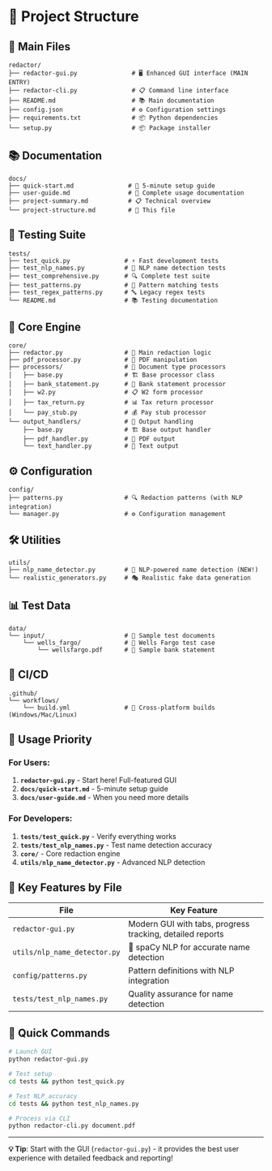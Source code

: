# 📁 Project Structure

## 🎯 Main Files

```
redactor/
├── redactor-gui.py               # 🖥️ Enhanced GUI interface (MAIN ENTRY)
├── redactor-cli.py               # 📋 Command line interface
├── README.md                     # 📚 Main documentation
├── config.json                   # ⚙️ Configuration settings
├── requirements.txt              # 📦 Python dependencies
└── setup.py                      # 📦 Package installer
```

## 📚 Documentation

```
docs/
├── quick-start.md               # 🚀 5-minute setup guide
├── user-guide.md                # 📖 Complete usage documentation  
├── project-summary.md           # 📋 Technical overview
└── project-structure.md         # 📁 This file
```

## 🧪 Testing Suite

```
tests/
├── test_quick.py               # ⚡ Fast development tests
├── test_nlp_names.py           # 🤖 NLP name detection tests
├── test_comprehensive.py       # 🔍 Complete test suite
├── test_patterns.py            # 📝 Pattern matching tests
├── test_regex_patterns.py      # 🔤 Legacy regex tests
└── README.md                   # 📚 Testing documentation
```

## 🔧 Core Engine

```
core/
├── redactor.py                 # 🎯 Main redaction logic
├── pdf_processor.py            # 📄 PDF manipulation
├── processors/                 # 📁 Document type processors
│   ├── base.py                 # 🏗️ Base processor class
│   ├── bank_statement.py       # 🏦 Bank statement processor
│   ├── w2.py                   # 📋 W2 form processor
│   ├── tax_return.py           # 📊 Tax return processor
│   └── pay_stub.py             # 💰 Pay stub processor
└── output_handlers/            # 📁 Output handling
    ├── base.py                 # 🏗️ Base output handler
    ├── pdf_handler.py          # 📄 PDF output
    └── text_handler.py         # 📝 Text output
```

## ⚙️ Configuration

```
config/
├── patterns.py                 # 🔍 Redaction patterns (with NLP integration)
└── manager.py                  # ⚙️ Configuration management
```

## 🛠️ Utilities

```
utils/
├── nlp_name_detector.py        # 🤖 NLP-powered name detection (NEW!)
└── realistic_generators.py     # 🎭 Realistic fake data generation
```

## 📊 Test Data

```
data/
└── input/                      # 📁 Sample test documents
    └── wells_fargo/            # 🏦 Wells Fargo test case
        └── wellsfargo.pdf      # 📄 Sample bank statement
```

## 🚀 CI/CD

```
.github/
└── workflows/
    └── build.yml               # 🔨 Cross-platform builds (Windows/Mac/Linux)
```

## 🎯 Usage Priority

### For Users:
1. **`redactor-gui.py`** - Start here! Full-featured GUI
2. **`docs/quick-start.md`** - 5-minute setup guide  
3. **`docs/user-guide.md`** - When you need more details

### For Developers:
1. **`tests/test_quick.py`** - Verify everything works
2. **`tests/test_nlp_names.py`** - Test name detection accuracy
3. **`core/`** - Core redaction engine
4. **`utils/nlp_name_detector.py`** - Advanced NLP detection

## 🎨 Key Features by File

| File | Key Feature |
|------|------------|
| `redactor-gui.py` | Modern GUI with tabs, progress tracking, detailed reports |
| `utils/nlp_name_detector.py` | 🤖 spaCy NLP for accurate name detection |
| `config/patterns.py` | Pattern definitions with NLP integration |
| `tests/test_nlp_names.py` | Quality assurance for name detection |

## 🏃 Quick Commands

```bash
# Launch GUI
python redactor-gui.py

# Test setup
cd tests && python test_quick.py

# Test NLP accuracy  
cd tests && python test_nlp_names.py

# Process via CLI
python redactor-cli.py document.pdf
```

---

**💡 Tip**: Start with the GUI (`redactor-gui.py`) - it provides the best user experience with detailed feedback and reporting!